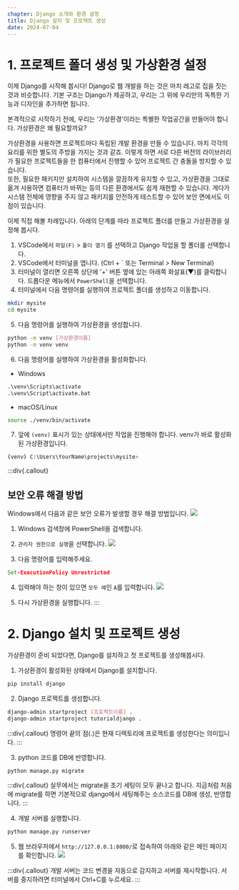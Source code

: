 ```yaml
---
chapter: Django 소개와 환경 설정
title: Django 설치 및 프로젝트 생성
date: 2024-07-04
---
```

# 1. 프로젝트 폴더 생성 및 가상환경 설정

이제 Django를 시작해 봅시다! Django로 웹 개발을 하는 것은 마치 레고로 집을 짓는 것과 비슷합니다. 
기본 구조는 Django가 제공하고, 우리는 그 위에 우리만의 독특한 기능과 디자인을 추가하면 됩니다. 

본격적으로 시작하기 전에, 우리는 '가상환경'이라는 특별한 작업공간을 만들어야 합니다. 가상환경은 왜 필요할까요?

가상환경을 사용하면 프로젝트마다 독립된 개발 환경을 만들 수 있습니다. 마치 각각의 요리를 위한 별도의 주방을 가지는 것과 같죠. 이렇게 하면 서로 다른 버전의 라이브러리가 필요한 프로젝트들을 한 컴퓨터에서 진행할 수 있어 프로젝트 간 충돌을 방지할 수 있습니다.     
또한, 필요한 패키지만 설치하여 시스템을 깔끔하게 유지할 수 있고, 가상환경을 그대로 옮겨 사용하면 컴퓨터가 바뀌는 등의 다른 환경에서도 쉽게 재현할 수 있습니다. 게다가 시스템 전체에 영향을 주지 않고 패키지를 안전하게 테스트할 수 있어 보안 면에서도 이점이 있습니다.

이제 직접 해볼 차례입니다. 아래의 단계를 따라 프로젝트 폴더를 만들고 가상환경을 설정해 봅시다. 

1. VSCode에서 `파일(F)` > `폴더 열기` 를 선택하고 Django 작업을 할 폴더를 선택합니다.
2. VSCode에서 터미널을 엽니다. (Ctrl + ` 또는 Terminal > New Terminal)
3. 터미널이 열리면 오른쪽 상단에 '+' 버튼 옆에 있는 아래쪽 화살표(▼)를 클릭합니다. 드롭다운 메뉴에서 `PowerShell`을 선택합니다.
4. 터미널에서 다음 명령어를 실행하여 프로젝트 폴더를 생성하고 이동합니다.

```bash
mkdir mysite
cd mysite
```

5. 다음 명령어를 실행하여 가상환경을 생성합니다.

```bash
python -m venv [가상환경이름]
python -m venv venv
```

6. 다음 명령어를 실행하여 가상환경을 활성화합니다.
- Windows
```cmd
.\venv\Scripts\activate
.\venv\Script\activate.bat
```
- macOS/Linux
```bash
source ./venv/bin/activate
```
7. 앞에 `(venv)` 표시가 있는 상태에서만 작업을 진행해야 합니다. venv가 바로 활성화된 가상환경입니다.
```bash
(venv) C:\Users\YourName\projects\mysite>
```
:::div{.callout}
## 보안 오류 해결 방법
Windows에서 다음과 같은 보안 오류가 발생할 경우 해결 방법입니다.
![](/images/basecamp-django/chapter01/03-1.png)

1. Windows 검색창에 PowerShell을 검색합니다.
2. `관리자 권한으로 실행`을 선택합니다.
![](/images/basecamp-django/chapter01/03-2.png)

3. 다음 명령어를 입력해주세요.
```cmd
Set-ExecutionPolicy Unrestricted
```
4. 입력해야 하는 창이 있으면 `모두 예`인 `A`를 입력합니다.
![](/images/basecamp-django/chapter01/03-3.png)

5. 다시 가상환경을 실행합니다.
:::

# 2. Django 설치 및 프로젝트 생성

가상환경이 준비 되었다면, Django를 설치하고 첫 프로젝트를 생성해봅시다.

1. 가상환경이 활성화된 상태에서 Django를 설치합니다.

```bash
pip install django
```

2. Django 프로젝트를 생성합니다.

```bash
django-admin startproject [프로젝트이름] .
django-admin startproject tutorialdjango .
```

:::div{.callout}
명령어 끝의 점(.)은 현재 디렉토리에 프로젝트를 생성한다는 의미입니다.
:::

3. python 코드를 DB에 반영합니다.

```bash
python manage.py migrate
```
:::div{.callout}
실무에서는 migrate을 초기 세팅이 모두 끝나고 합니다. 지금처럼 처음에 migrate를 하면 기본적으로 django에서 세팅해주는 소스코드를 DB에 생성, 반영합니다.
:::

4. 개발 서버를 실행합니다.

```bash
python manage.py runserver
```

5. 웹 브라우저에서 `http://127.0.0.1:8000/`로 접속하여 아래와 같은 메인 페이지를 확인합니다.
![](/images/basecamp-django/chapter01/03-4.png)

:::div{.callout}
개발 서버는 코드 변경을 자동으로 감지하고 서버를 재시작합니다. 서버를 중지하려면 터미널에서 Ctrl+C를 누르세요.
:::